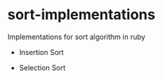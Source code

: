 sort-implementations
====================

Implementations for sort algorithm in ruby

- Insertion Sort

- Selection Sort